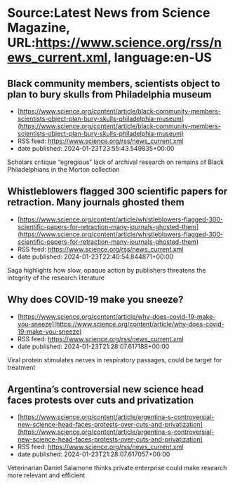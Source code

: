 # Source:Latest News from Science Magazine, URL:https://www.science.org/rss/news_current.xml, language:en-US

## Black community members, scientists object to plan to bury skulls from Philadelphia museum
 - [https://www.science.org/content/article/black-community-members-scientists-object-plan-bury-skulls-philadelphia-museum](https://www.science.org/content/article/black-community-members-scientists-object-plan-bury-skulls-philadelphia-museum)
 - RSS feed: https://www.science.org/rss/news_current.xml
 - date published: 2024-01-23T23:55:43.549835+00:00

Scholars critique “egregious” lack of archival research on remains of Black Philadelphians in the Morton collection

## Whistleblowers flagged 300 scientific papers for retraction. Many journals ghosted them
 - [https://www.science.org/content/article/whistleblowers-flagged-300-scientific-papers-for-retraction-many-journals-ghosted-them](https://www.science.org/content/article/whistleblowers-flagged-300-scientific-papers-for-retraction-many-journals-ghosted-them)
 - RSS feed: https://www.science.org/rss/news_current.xml
 - date published: 2024-01-23T22:40:54.844871+00:00

Saga highlights how slow, opaque action by publishers threatens the integrity of the research literature

## Why does COVID-19 make you sneeze?
 - [https://www.science.org/content/article/why-does-covid-19-make-you-sneeze](https://www.science.org/content/article/why-does-covid-19-make-you-sneeze)
 - RSS feed: https://www.science.org/rss/news_current.xml
 - date published: 2024-01-23T21:28:07.617188+00:00

Viral protein stimulates nerves in respiratory passages, could be target for treatment

## Argentina’s controversial new science head faces protests over cuts and privatization
 - [https://www.science.org/content/article/argentina-s-controversial-new-science-head-faces-protests-over-cuts-and-privatization](https://www.science.org/content/article/argentina-s-controversial-new-science-head-faces-protests-over-cuts-and-privatization)
 - RSS feed: https://www.science.org/rss/news_current.xml
 - date published: 2024-01-23T21:28:07.617057+00:00

Veterinarian Daniel Salamone thinks private enterprise could make research more relevant and efficient

